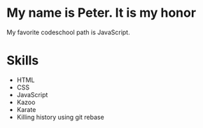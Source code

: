 My name is Peter. It is my honor
================================

My favorite codeschool path is JavaScript.

Skills
======
* HTML
* CSS
* JavaScript
* Kazoo
* Karate
* Killing history using git rebase